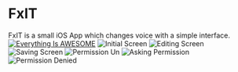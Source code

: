 # FxIT

FxIT is a small iOS App which changes voice with a simple interface.
[![Everything Is AWESOME](https://img.youtube.com/vi/2imta-WVpr0/0.jpg)](https://www.youtube.com/watch?v=2imta-WVpr0 "Everything Is AWESOME")
![Initial Screen](sc/InitialScreen.PNG)
![Editing Screen](sc/EditingScreen.PNG)
![Saving Screen](sc/SavingScreen.PNG)
![Permission Un](sc/PermissionUndetermined.PNG)
![Asking Permission](sc/AskingPermission.PNG)
![Permission Denied](sc/PermissionDenied.PNG)

